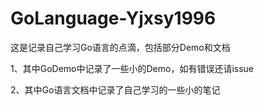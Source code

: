 # GoLanguage-Yjxsy1996
这是记录自己学习Go语言的点滴，包括部分Demo和文档

1、其中GoDemo中记录了一些小的Demo，如有错误还请issue

2、其中Go语言文档中记录了自己学习的一些小的笔记